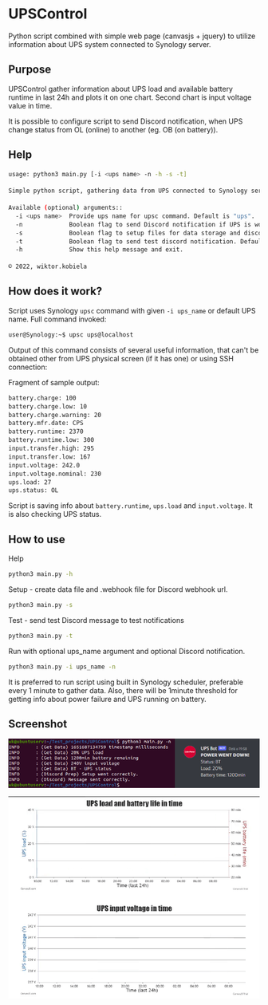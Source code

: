 # UPSControl

Python script combined with simple web page (canvasjs + jquery) to utilize information 
about UPS system connected to Synology server.

## Purpose

UPSControl gather information about UPS load and available battery runtime in last 24h
and plots it on one chart. Second chart is input voltage value in time. 

It is possible to configure script to send Discord notification, when 
UPS change status from OL (online) to another (eg. OB (on battery)).

## Help 

```bash
usage: python3 main.py [-i <ups name> -n -h -s -t]

Simple python script, gathering data from UPS connected to Synology server with optional Discord notification if UPS starts working on battery.

Available (optional) arguments::
  -i <ups name>  Provide ups name for upsc command. Default is "ups".
  -n             Boolean flag to send Discord notification if UPS is working on battery. Default is false.
  -s             Boolean flag to setup files for data storage and discord notifications. Default is false.
  -t             Boolean flag to send test discord notification. Default is false.
  -h             Show this help message and exit.

© 2022, wiktor.kobiela
```

## How does it work?

Script uses Synology `upsc` command with given `-i ups_name` or default UPS name.
Full command invoked:
```bash 
user@Synology:~$ upsc ups@localhost
```

Output of this command consists of several useful information, that can't be obtained other from 
UPS physical screen (if it has one) or using SSH connection:

Fragment of sample output:
```bash 
battery.charge: 100
battery.charge.low: 10
battery.charge.warning: 20
battery.mfr.date: CPS
battery.runtime: 2370
battery.runtime.low: 300
input.transfer.high: 295
input.transfer.low: 167
input.voltage: 242.0
input.voltage.nominal: 230
ups.load: 27
ups.status: OL
```

Script is saving info about `battery.runtime`, `ups.load` and `input.voltage`. It is also checking UPS status.

## How to use 

Help
```bash
python3 main.py -h
```

Setup - create data file and .webhook file for Discord webhook url.
```bash
python3 main.py -s
```

Test - send test Discord message to test notifications
```bash 
python3 main.py -t
```

Run with optional ups_name argument and optional Discord notification.
```bash 
python3 main.py -i ups_name -n
```

It is preferred to run script using built in Synology scheduler, preferable every 1 minute to gather data.
Also, there will be 1minute threshold for getting info about power failure and UPS running on battery.

## Screenshot
![Test run and Discord notification screenshot](/media/screenshot.png)

![Webpage with charts gif](/media/preview.gif)

